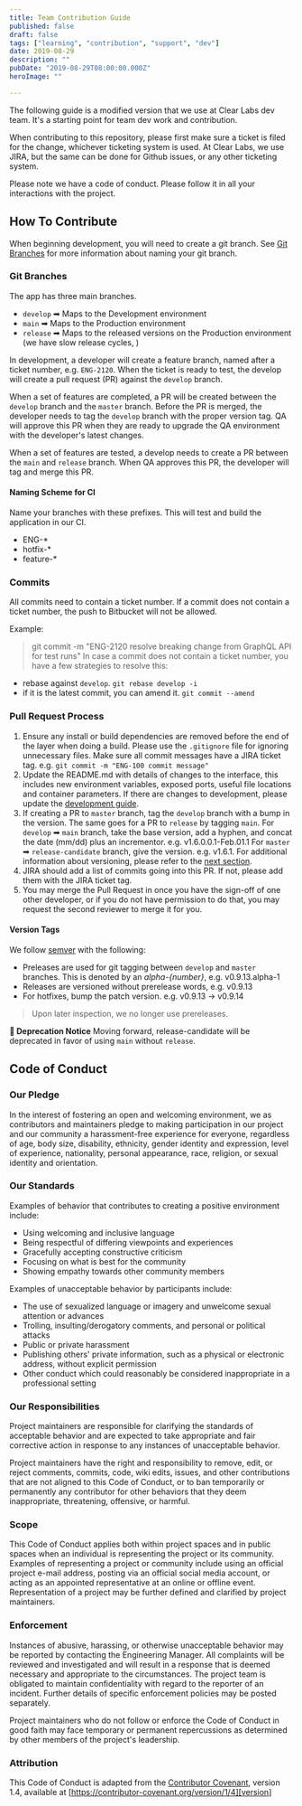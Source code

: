 ```yaml
---
title: Team Contribution Guide
published: false
draft: false
tags: ["learning", "contribution", "support", "dev"]
date: 2019-08-29
description: ""
pubDate: "2019-08-29T08:00:00.000Z"
heroImage: ""

---
```


The following guide is a modified version that we use at Clear Labs dev team. It's a starting point for team dev work and contribution.

When contributing to this repository, please first make sure a ticket is filed for the change, whichever ticketing system is used.
At Clear Labs, we use JIRA, but the same can be done for Github issues, or any other ticketing system.

Please note we have a code of conduct. Please follow it in all your interactions with the project.

## How To Contribute

When beginning development, you will need to create a git branch. See [Git Branches](#git-branches)
for more information about naming your git branch.

### Git Branches

The app has three main branches.

- `develop` ➡ Maps to the Development environment
- `main` ➡ Maps to the Production environment
- `release` ➡ Maps to the released versions on the Production environment (we have slow release cycles, )

In development, a developer will create a feature branch, named after a ticket number, e.g. `ENG-2120`.
When the ticket is ready to test, the develop will create a pull request (PR) against the `develop` branch.

When a set of features are completed, a PR will be created between the `develop` branch and the `master` branch.
Before the PR is merged, the developer needs to tag the `develop` branch with the proper version tag.
QA will approve this PR when they are ready to upgrade the QA environment with the developer's latest changes.

When a set of features are tested, a develop needs to create a PR between the `main` and `release` branch.
When QA approves this PR, the developer will tag and merge this PR.

#### Naming Scheme for CI

Name your branches with these prefixes. This will test and build the application in our CI.

- ENG-\*
- hotfix-\*
- feature-\*

### Commits

All commits need to contain a ticket number. If a commit does not contain a ticket number, the push to Bitbucket will not be allowed.

Example:

> git commit -m "ENG-2120 resolve breaking change from GraphQL API for test runs"
> In case a commit does not contain a ticket number, you have a few strategies to resolve this:

- rebase against `develop`. `git rebase develop -i`
- if it is the latest commit, you can amend it. `git commit --amend`

### Pull Request Process

1. Ensure any install or build dependencies are removed before the end of the layer when doing a build. Please use the `.gitignore` file for ignoring unnecessary files. Make sure all commit messages have a JIRA ticket tag. e.g. `git commit -m "ENG-100 commit message"`
1. Update the README.md with details of changes to the interface, this includes new environment variables, exposed ports, useful file locations and container parameters. If there are changes to development, please update the [development guide](/docs/Development.md).
1. If creating a PR to `master` branch, tag the `develop` branch with a bump in the version. The same goes for a PR to `release` by tagging `main`. For `develop` ➡ `main` branch, take the base version, add a hyphen, and concat the date (mm/dd) plus an incrementor. e.g. v1.6.0.0.1-Feb.01.1 For `master` ➡ `release-candidate` branch, give the version. e.g. v1.6.1. For additional information about versioning, please refer to the [next section](#version-tags).
1. JIRA should add a list of commits going into this PR. If not, please add them with the JIRA ticket tag.
1. You may merge the Pull Request in once you have the sign-off of one other developer, or if you do not have permission to do that, you may request the second reviewer to merge it for you.

#### Version Tags

We follow [semver](https://semver.org/) with the following:

- Preleases are used for git tagging between `develop` and `master` branches. This is denoted by an _alpha-{number}_, e.g. v0.9.13.alpha-1
- Releases are versioned without prerelease words, e.g. v0.9.13
- For hotfixes, bump the patch version. e.g. v0.9.13 -> v0.9.14

> Upon later inspection, we no longer use prereleases.

**🚨 Deprecation Notice**
Moving forward, release-candidate will be deprecated in favor of using `main` without `release`.

## Code of Conduct

### Our Pledge

In the interest of fostering an open and welcoming environment, we as
contributors and maintainers pledge to making participation in our project and
our community a harassment-free experience for everyone, regardless of age, body
size, disability, ethnicity, gender identity and expression, level of experience,
nationality, personal appearance, race, religion, or sexual identity and
orientation.

### Our Standards

Examples of behavior that contributes to creating a positive environment
include:

- Using welcoming and inclusive language
- Being respectful of differing viewpoints and experiences
- Gracefully accepting constructive criticism
- Focusing on what is best for the community
- Showing empathy towards other community members

Examples of unacceptable behavior by participants include:

- The use of sexualized language or imagery and unwelcome sexual attention or advances
- Trolling, insulting/derogatory comments, and personal or political attacks
- Public or private harassment
- Publishing others' private information, such as a physical or electronic address, without explicit permission
- Other conduct which could reasonably be considered inappropriate in a professional setting

### Our Responsibilities

Project maintainers are responsible for clarifying the standards of acceptable
behavior and are expected to take appropriate and fair corrective action in
response to any instances of unacceptable behavior.

Project maintainers have the right and responsibility to remove, edit, or
reject comments, commits, code, wiki edits, issues, and other contributions
that are not aligned to this Code of Conduct, or to ban temporarily or
permanently any contributor for other behaviors that they deem inappropriate,
threatening, offensive, or harmful.

### Scope

This Code of Conduct applies both within project spaces and in public spaces
when an individual is representing the project or its community. Examples of
representing a project or community include using an official project e-mail
address, posting via an official social media account, or acting as an appointed
representative at an online or offline event. Representation of a project may be
further defined and clarified by project maintainers.

### Enforcement

Instances of abusive, harassing, or otherwise unacceptable behavior may be reported by contacting the Engineering Manager. All complaints will be reviewed and investigated and will result in a response that is deemed necessary and appropriate to the circumstances. The project team is obligated to maintain confidentiality with regard to the reporter of an incident. Further details of specific enforcement policies may be posted separately.

Project maintainers who do not follow or enforce the Code of Conduct in good faith may face temporary or permanent repercussions as determined by other members of the project's leadership.

### Attribution

This Code of Conduct is adapted from the [Contributor Covenant][homepage], version 1.4,
available at [https://contributor-covenant.org/version/1/4][version]

[homepage]: https://contributor-covenant.org
[version]: https://contributor-covenant.org/version/1/4/
